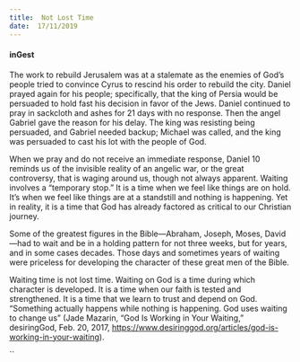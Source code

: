 ```yaml
---
title:  Not Lost Time
date:  17/11/2019
---
```


#### inGest

The work to rebuild Jerusalem was at a stalemate as the enemies of God’s people tried to convince Cyrus to rescind his order to rebuild the city. Daniel prayed again for his people; specifically, that the king of Persia would be persuaded to hold fast his decision in favor of the Jews. Daniel continued to pray in sackcloth and ashes for 21 days with no response. Then the angel Gabriel gave the reason for his delay. The king was resisting being persuaded, and Gabriel needed backup; Michael was called, and the king was persuaded to cast his lot with the people of God.

When we pray and do not receive an immediate response, Daniel 10 reminds us of the invisible reality of an angelic war, or the great controversy, that is waging around us, though not always apparent. Waiting involves a “temporary stop.” It is a time when we feel like things are on hold. It’s when we feel like things are at a standstill and nothing is happening. Yet in reality, it is a time that God has already factored as critical to our Christian journey.

Some of the greatest figures in the Bible—Abraham, Joseph, Moses, David—had to wait and be in a holding pattern for not three weeks, but for years, and in some cases decades. Those days and sometimes years of waiting were priceless for developing the character of these great men of the Bible.

Waiting time is not lost time. Waiting on God is a time during which character is developed. It is a time when our faith is tested and strengthened. It is a time that we learn to trust and depend on God. “Something actually happens while nothing is happening. God uses waiting to change us” (Jade Mazarin, “God Is Working in Your Waiting,” desiringGod, Feb. 20, 2017,  https://www.desiringgod.org/articles/god-is-working-in-your-waiting).

``